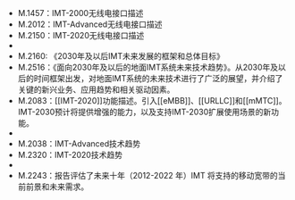 - M.1457：IMT-2000无线电接口描述
- M.2012：IMT-Advanced无线电接口描述
- M.2150：IMT-2020无线电接口描述
-
- M.2160: 《2030年及以后IMT未来发展的框架和总体目标》
- M.2516：《面向2030年及以后的地面IMT系统未来技术趋势》。从2030年及以后的时间框架出发，对地面IMT系统的未来技术进行了广泛的展望，并介绍了关键的新兴业务、应用趋势和相关驱动因素。
- M.2083：[[IMT-2020]]功能描述。引入[[eMBB]]、[[URLLC]]和[[mMTC]]。IMT-2030预计将提供增强的能力，以及支持IMT-2030扩展使用场景的新功能。
-
- M.2038：IMT-Advanced技术趋势
- M.2320：IMT-2020技术趋势
-
- M.2243：报告评估了未来十年（2012-2022 年）IMT 将支持的移动宽带的当前前景和未来需求。